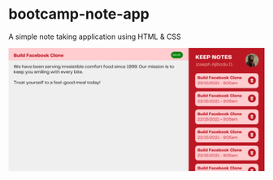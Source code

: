 # bootcamp-note-app
A simple note taking application using HTML  &amp; CSS

![Note App UI](https://github.com/cremirdevio/bootcamp-note-app/blob/main/Note%20Application%20Interface.png)

